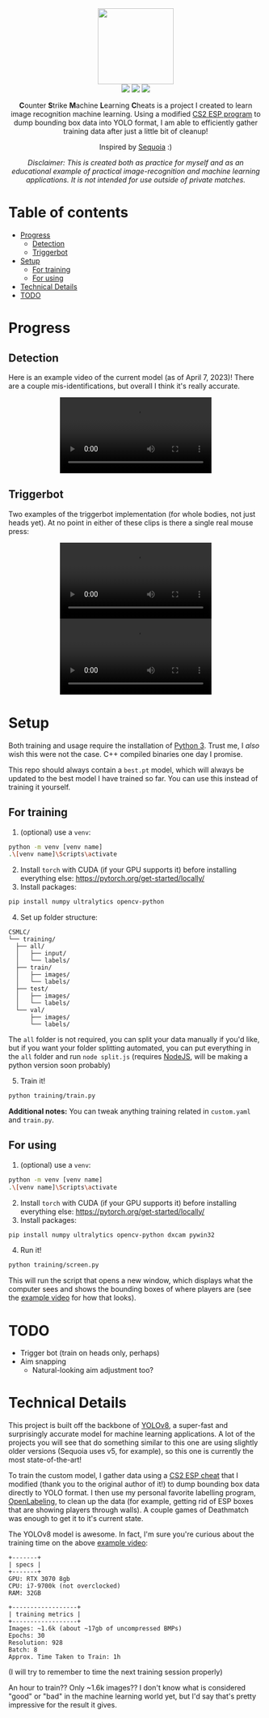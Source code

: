 <div align="center">

  <img height="150px" src="https://user-images.githubusercontent.com/25207995/230746716-b1cb3e91-985e-4882-97ae-88bd6fa79382.png" />

  <div>
    <img src="https://img.shields.io/github/size/SpikeHD/CSMLC/training/best.pt?label=model%20size" />
    <img src="https://img.shields.io/github/commit-activity/m/SpikeHD/CSMLC" />
    <img src="https://img.shields.io/github/last-commit/SpikeHD/CSMLC" />
   </div>
  
  <p>
    <b>C</b>ounter <b>S</b>trike <b>M</b>achine <b>L</b>earning <b>C</b>heats is a project I created to learn image recognition machine learning. Using a modified <a href="https://github.com/SpikeHD/cs2-data-dumper">CS2 ESP program</a> to dump bounding box data into YOLO format, I am able to efficiently gather training data after just a little bit of cleanup!
  </p>
  <p>Inspired by <a href="https://github.com/IgaoGuru/Sequoia">Sequoia</a> :)</p>
  
  <p><i>Disclaimer: This is created both as practice for myself and as an educational example of practical image-recognition and machine learning applications. It is not intended for use outside of private matches.</i></p>
</div>

# Table of contents
- [Progress](#progress)
  - [Detection](#detection)
  - [Triggerbot](#triggerbot)
- [Setup](#setup)
  - [For training](#for-training)
  - [For using](#for-using)
- [Technical Details](#technical-details)
- [TODO](#todo)

# Progress

## Detection

Here is an example video of the current model (as of April 7, 2023)! There are a couple mis-identifications, but overall I think it's really accurate.

<div align="center">
  <video src="https://user-images.githubusercontent.com/25207995/230843656-bda07c76-7ce6-4218-91d4-6b0d3286c1b5.mp4" />
</div>

## Triggerbot

Two examples of the triggerbot implementation (for whole bodies, not just heads yet). At no point in either of these clips is there a single real mouse press:

<div align="center">
  <video src="https://user-images.githubusercontent.com/25207995/230823560-145fb46f-cb12-44d4-af5d-cdae10ca4cd4.mp4" />
</div>

<div align="center">
  <video src="https://user-images.githubusercontent.com/25207995/230821681-fba39517-074a-4001-9605-039b4fdc1244.mp4" />
</div>

# Setup

Both training and usage require the installation of [Python 3](https://www.python.org/). Trust me, I *also* wish this were not the case. C++ compiled binaries one day I promise.

This repo should always contain a `best.pt` model, which will always be updated to the best model I have trained so far. You can use this instead of training it yourself.

## For training

1. (optional) use a `venv`:
  ```sh
  python -m venv [venv name]
  .\[venv name]\Scripts\activate
  ```
2. Install `torch` with CUDA (if your GPU supports it) before installing everything else: https://pytorch.org/get-started/locally/
3. Install packages:
  ```sh
  pip install numpy ultralytics opencv-python
  ```
4. Set up folder structure:
  ```
CSMLC/
└── training/
    ├── all/
    │   ├── input/
    │   └── labels/
    ├── train/
    │   ├── images/
    │   └── labels/
    ├── test/
    │   ├── images/
    │   └── labels/
    └── val/
        ├── images/
        └── labels/
  ```
  The `all` folder is not required, you can split your data manually if you'd like, but if you want your folder splitting automated, you can put everything in the `all` folder and run `node split.js` (requires [NodeJS](https://nodejs.org/en), will be making a python version soon probably)
  
  5. Train it!
  ```sh
  python training/train.py
  ```

**Additional notes:**
You can tweak anything training related in `custom.yaml` and `train.py`.

## For using

1. (optional) use a `venv`:
  ```sh
  python -m venv [venv name]
  .\[venv name]\Scripts\activate
  ```
2. Install `torch` with CUDA (if your GPU supports it) before installing everything else: https://pytorch.org/get-started/locally/
3. Install packages:
  ```sh
  pip install numpy ultralytics opencv-python dxcam pywin32
  ```
4. Run it!
  ```sh
  python training/screen.py
  ```
  This will run the script that opens a new window, which displays what the computer sees and shows the bounding boxes of where players are (see the [example video](#progress) for how that looks).

# TODO

- Trigger bot (train on heads only, perhaps)
- Aim snapping
  - Natural-looking aim adjustment too?

# Technical Details

This project is built off the backbone of [YOLOv8](https://github.com/ultralytics/ultralytics), a super-fast and surprisingly accurate model for machine learning applications. A lot of the projects you will see that do something similar to this one are using slightly older versions (Sequoia uses v5, for example), so this one is currently the most state-of-the-art!

To train the custom model, I gather data using a [CS2 ESP cheat](https://github.com/SpikeHD/cs2-data-dumper) that I modified (thank you to the original author of it!) to dump bounding box data directly to YOLO format. I then use my personal favorite labelling program, [OpenLabeling](https://github.com/Cartucho/OpenLabeling), to clean up the data (for example, getting rid of ESP boxes that are showing players through walls). A couple games of Deathmatch was enough to get it to it's current state.

The YOLOv8 model is awesome. In fact, I'm sure you're curious about the training time on the above [example video](#progress):

```
+-------+
| specs |
+-------+
GPU: RTX 3070 8gb
CPU: i7-9700k (not overclocked)
RAM: 32GB

+------------------+
| training metrics |
+------------------+
Images: ~1.6k (about ~17gb of uncompressed BMPs)
Epochs: 30
Resolution: 928
Batch: 8
Approx. Time Taken to Train: 1h
```
(I will try to remember to time the next training session properly)

An hour to train?? Only ~1.6k images?? I don't know what is considered "good" or "bad" in the machine learning world yet, but I'd say that's pretty impressive for the result it gives.

